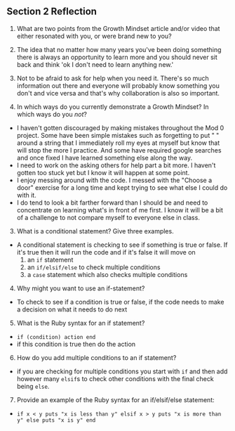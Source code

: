 ## Section 2 Reflection

1. What are two points from the Growth Mindset article and/or video that either resonated with you, or were brand new to you?
  1. The idea that no matter how many years you've been doing something there is always an opportunity to learn more and you should never sit back and think 'ok I don't need to learn anything new.'
  2. Not to be afraid to ask for help when you need it. There's so  much information out there and everyone will probably know something you don't and vice versa and that's why collaboration is also so important.

2. In which ways do you currently demonstrate a Growth Mindset? In which ways do you _not_?
  - I haven't gotten discouraged by making mistakes throughout the Mod 0 project. Some have been simple mistakes such as forgetting to put " " around a string that I immediately roll my eyes at myself but know that will stop the more I practice. And some have required google searches and once fixed I have learned something else along the way.
  - I need to work on the asking others for help part a bit more. I haven't gotten too stuck yet but I know it will happen at some point.
  - I enjoy messing around with the code. I messed with the "Choose a door" exercise for a long time and kept trying to see what else I could do with it.
  - I do tend to look a bit farther forward than I should be and need to concentrate on learning what's in front of me first. I know it will be a bit of a challenge to not compare myself to everyone else in class.

3. What is a conditional statement? Give three examples.
  - A conditional statement is checking to see if something is true or false. If it's true then it will run the code and if it's false it will move on
    1. an `if` statement
    2. an `if/elsif/else` to check multiple conditions
    3. a `case` statement which also checks multiple conditions

4. Why might you want to use an if-statement?
  - To check to see if a condition is true or false, if the code needs to make a decision on what it needs to do next

5. What is the Ruby syntax for an if statement?
  - `if (condition)
       action
    end`
  - if this condition is true then do the action

6. How do you add multiple conditions to an if statement?
  - if you are checking for multiple conditions you start with `if` and then add however many `elsif`s to check other conditions with the final check being `else`.

7. Provide an example of the Ruby syntax for an if/elsif/else statement:
  - `if x < y
        puts "x is less than y"
     elsif x > y
        puts "x is more than y"
     else
        puts "x is y"
     end`
